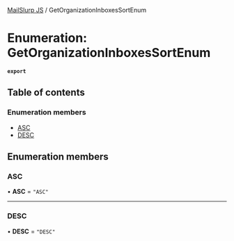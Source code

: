 [MailSlurp JS](../README.md) / GetOrganizationInboxesSortEnum

# Enumeration: GetOrganizationInboxesSortEnum

**`export`**

## Table of contents

### Enumeration members

- [ASC](GetOrganizationInboxesSortEnum.md#asc)
- [DESC](GetOrganizationInboxesSortEnum.md#desc)

## Enumeration members

### ASC

• **ASC** = `"ASC"`

___

### DESC

• **DESC** = `"DESC"`
